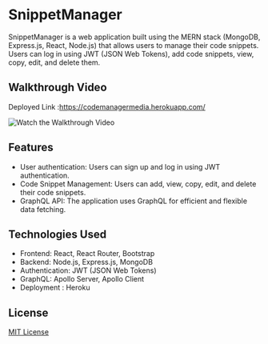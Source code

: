 # SnippetManager

SnippetManager is a web application built using the MERN stack (MongoDB, Express.js, React, Node.js) that allows users to manage their code snippets. Users can log in using JWT (JSON Web Tokens), add code snippets, view, copy, edit, and delete them.

## Walkthrough Video

Deployed Link :https://codemanagermedia.herokuapp.com/

![Watch the Walkthrough Video](./client/src/assets/ReactApp.gif)

## Features

- User authentication: Users can sign up and log in using JWT authentication.
- Code Snippet Management: Users can add, view, copy, edit, and delete their code snippets.
- GraphQL API: The application uses GraphQL for efficient and flexible data fetching.

## Technologies Used

- Frontend: React, React Router, Bootstrap
- Backend: Node.js, Express.js, MongoDB
- Authentication: JWT (JSON Web Tokens)
- GraphQL: Apollo Server, Apollo Client
- Deployment : Heroku

## License

[MIT License](LICENSE)

